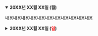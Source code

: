 <details open>
    <summary><b>20XX년 XX월 XX일 (월)</b></summary>
        <p>내용내용내용내용내용내용내용내용내용내용내용</p>
</details>
<details>
    <summary><b>20XX년 XX월 XX일 (<text style="color:red">일</text>)</b></summary>
        <p>내용내용내용내용내용내용내용내용내용내용내용</p>
</details>